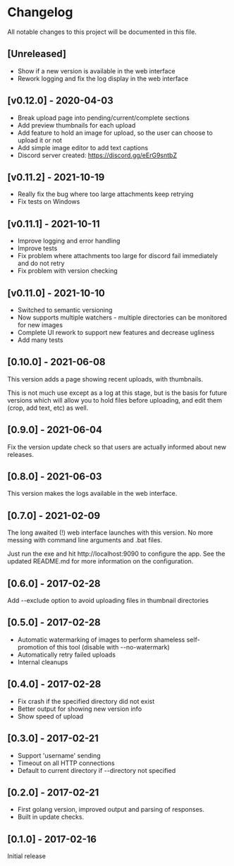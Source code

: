 # Changelog
All notable changes to this project will be documented in this file.

## [Unreleased]

- Show if a new version is available in the web interface
- Rework logging and fix the log display in the web interface

## [v0.12.0] - 2020-04-03

- Break upload page into pending/current/complete sections
- Add preview thumbnails for each upload
- Add feature to hold an image for upload, so the user can
  choose to upload it or not
- Add simple image editor to add text captions
- Discord server created: https://discord.gg/eErG9sntbZ

## [v0.11.2] - 2021-10-19

- Really fix the bug where too large attachments keep retrying
- Fix tests on Windows

## [v0.11.1] - 2021-10-11

- Improve logging and error handling
- Improve tests
- Fix problem where attachments too large for discord fail immediately and do not retry
- Fix problem with version checking

## [v0.11.0] - 2021-10-10

- Switched to semantic versioning
- Now supports multiple watchers - multiple directories can be monitored for new images
- Complete UI rework to support new features and decrease ugliness
- Add many tests

## [0.10.0] - 2021-06-08

This version adds a page showing recent uploads, with thumbnails.

This is not much use except as a log at this stage, but is the basis for future versions which will allow you to hold files before uploading, and edit them (crop, add text, etc) as well.

## [0.9.0] - 2021-06-04

Fix the version update check so that users are actually informed about new releases.

## [0.8.0] - 2021-06-03

This version makes the logs available in the web interface.

## [0.7.0] - 2021-02-09

The long awaited (!) web interface launches with this version. No more messing with command line arguments and .bat files.

Just run the exe and hit http://localhost:9090 to configure the app. See the updated README.md for more information on the configuration.

## [0.6.0] - 2017-02-28

Add --exclude option to avoid uploading files in thumbnail directories

## [0.5.0] - 2017-02-28

* Automatic watermarking of images to perform shameless self-promotion of this tool (disable with --no-watermark)
* Automatically retry failed uploads
* Internal cleanups

## [0.4.0] - 2017-02-28

* Fix crash if the specified directory did not exist
* Better output for showing new version info
* Show speed of upload

## [0.3.0] - 2017-02-21

* Support 'username' sending
* Timeout on all HTTP connections
* Default to current directory if --directory not specified

## [0.2.0] - 2017-02-21

* First golang version, improved output and parsing of responses.
* Built in update checks.

## [0.1.0] - 2017-02-16

Initial release
